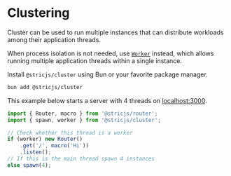 # Clustering
Cluster can be used to run multiple instances that can distribute workloads among their application threads. 

When process isolation is not needed, use [`Worker`](//bun.sh/docs/api/workers) instead, which allows running multiple application threads within a single instance.

Install `@stricjs/cluster` using Bun or your favorite package manager.
```bash
bun add @stricjs/cluster
```

This example below starts a server with 4 threads on [localhost:3000](http://localhost:3000).
```typescript
import { Router, macro } from '@stricjs/router';
import { spawn, worker } from '@stricjs/cluster';

// Check whether this thread is a worker 
if (worker) new Router()
    .get('/', macro('Hi'))
    .listen();
// If this is the main thread spawn 4 instances
else spawn(4);
```
